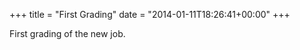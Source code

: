 +++
title = "First Grading"
date = "2014-01-11T18:26:41+00:00"
+++

First grading of the new job.
			
